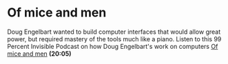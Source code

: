 # Of mice and men

Doug Engelbart wanted to build computer interfaces that would allow great power, but required mastery of the tools much like a piano. Listen to this 99 Percent Invisible Podcast on how Doug Engelbart's work on computers
[Of mice and men](http://99percentinvisible.org/episode/of-mice-and-men/) **(20:05)**
